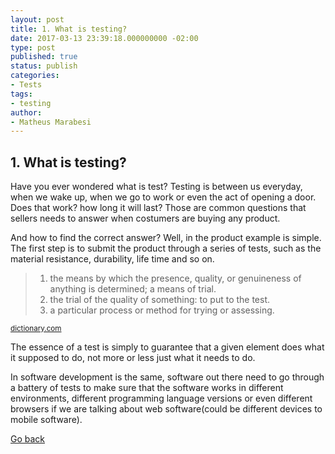 ```yaml
---
layout: post
title: 1. What is testing?
date: 2017-03-13 23:39:18.000000000 -02:00
type: post
published: true
status: publish
categories:
- Tests
tags:
- testing
author:
- Matheus Marabesi
---
```


## 1. What is testing?

Have you ever wondered what is test? Testing is between us everyday, when we wake up, when we go to work or even
the act of opening a door. Does that work? how long it will last? Those are common questions that sellers needs
to answer when costumers are buying any product.

And how to find the correct answer? Well, in the product example is simple. The first step is to submit the product
through a series of tests, such as the material resistance, durability, life time and so on. 

> 1. the means by which the presence, quality, or genuineness of anything is determined; a means of trial.
> 2. the trial of the quality of something: to put to the test.
> 3. a particular process or method for trying or assessing.

<div class="right-with-margin-bottom">
    <small>
        <a href="http://www.dictionary.com/browse/tested">dictionary.com</a>
    </small>
</div>

The essence of a test is simply to guarantee that a given element does what it supposed to do, not more or less 
just what it needs to do.

In software development is the same, software out there need to go through a battery of tests to make sure that
the software works in different environments, different programming language versions or even different browsers 
if we are talking about web software(could be different devices to mobile software).
 
[Go back](/tests)
 
 
 
